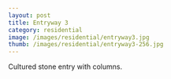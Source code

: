 ```yaml
---
layout: post
title: Entryway 3
category: residential
image: /images/residential/entryway3.jpg
thumb: /images/residential/entryway3-256.jpg
---
```

Cultured stone entry with columns.
